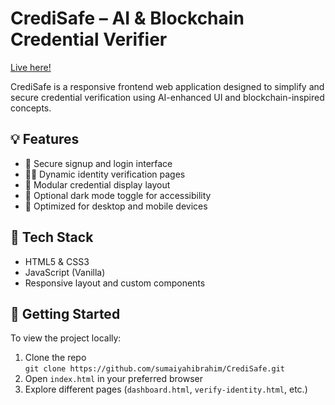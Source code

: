 # CrediSafe – AI & Blockchain Credential Verifier

[Live here!](https://sumaiyahibrahim.github.io/CrediSafe/)

CrediSafe is a responsive frontend web application designed to simplify and secure credential verification using AI-enhanced UI and blockchain-inspired concepts.

## 💡 Features
- 🔐 Secure signup and login interface
- 🧑‍💼 Dynamic identity verification pages
- 📄 Modular credential display layout
- 🌙 Optional dark mode toggle for accessibility
- 📱 Optimized for desktop and mobile devices

## 📁 Tech Stack
- HTML5 & CSS3
- JavaScript (Vanilla)
- Responsive layout and custom components

## 🚀 Getting Started
To view the project locally:
1. Clone the repo  
   `git clone https://github.com/sumaiyahibrahim/CrediSafe.git`
2. Open `index.html` in your preferred browser
3. Explore different pages (`dashboard.html`, `verify-identity.html`, etc.)



